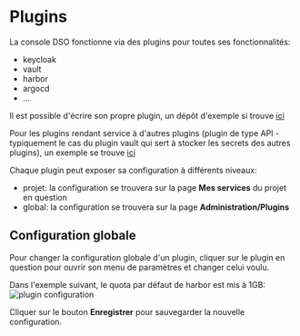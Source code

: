 # Plugins

La console DSO fonctionne via des plugins pour toutes ses fonctionnalités:

- keycloak
- vault
- harbor
- argocd
- ...

Il est possible d'écrire son propre plugin, un dépôt d'exemple si trouve [ici](https://github.com/cloud-pi-native/console-plugin-helloworld)

Pour les plugins rendant service à d'autres plugins (plugin de type API - typiquement le cas du plugin vault qui sert à stocker les secrets des autres plugins), un exemple se trouve [ici](https://github.com/cloud-pi-native/console-plugin-helloworld-api)

Chaque plugin peut exposer sa configuration à différents niveaux:

- projet: la configuration se trouvera sur la page **Mes services** du projet en question
- global: la configuration se trouvera sur la page **Administration/Plugins**

## Configuration globale

Pour changer la configuration globale d'un plugin, cliquer sur le plugin en question pour ouvrir son menu de paramètres et changer celui voulu.

Dans l'exemple suivant, le quota par défaut de harbor est mis à 1GB:
![plugin configuration](/img/console_admin/plugin_configuration.png)

Cliquer sur le bouton **Enregistrer** pour sauvegarder la nouvelle configuration.
